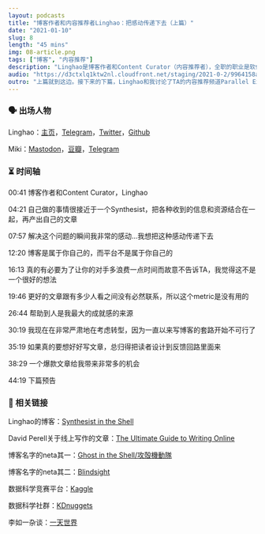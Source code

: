 ```yaml
---
layout: podcasts
title: "博客作者和内容推荐者Linghao：把感动传递下去（上篇）"
date: "2021-01-10"
slug: 8
length: "45 mins"
img: 08-article.png
tags: ["博客", "内容推荐"]
description: "Linghao是博客作者和Content Curator（内容推荐者），全职的职业是软件工程师。Linghao有一个聚集各种精华、信噪比超高的个人博客Synthesist in the Shell，和一个1000+成员的Telegram频道。这次的访谈分为上下两篇。在这里的上篇，Linghao讲述了TA与线上世界分享感动的这种世界观，讨论了什么是好和坏的反馈形式，最后是写博客给他带来的各种机会。"
audio: "https://d3ctxlq1ktw2nl.cloudfront.net/staging/2021-0-2/9964158a-1bb6-b3f1-f69c-e628e8081c92.mp3"
outro: "上篇就到这边。接下来的下篇，Linghao和我讨论了TA的内容推荐频道Parallel Experiments。你将会听到以下话题——频道的推荐完全不考虑受众却有很多人订阅是为什么？频道里的推荐内容不考虑加上标签吗？跟别人分享内容为什么门槛这么高？那我们下篇见。"
---
```


### 🗣 出场人物

Linghao：[主页](https://linghao.io/)，[Telegram](https://t.me/linghao)，[Twitter](https://twitter.com/instante_42)，[Github](https://github.com/dnc1994)

Miki：[Mastodon](https://m.cmx.im/@mikihau)，[豆瓣](https://www.douban.com/people/49489567/)，[Telegram](https://t.me/liquid_raspberry)


### ⏳ 时间轴

00:41 博客作者和Content Curator，Linghao

04:21 自己做的事情很接近于一个Synthesist，把各种收到的信息和资源结合在一起，再产出自己的文章

07:57 解决这个问题的瞬间我非常的感动...我想把这种感动传递下去

12:20 博客是属于你自己的，而平台不是属于你自己的

16:13 真的有必要为了让你的对手多浪费一点时间而故意不告诉TA，我觉得这不是一个很好的想法

19:46 更好的文章跟有多少人看之间没有必然联系，所以这个metric是没有用的

26:44 帮助到人是我最大的成就感的来源

30:19 我现在在非常严肃地在考虑转型，因为一直以来写博客的套路开始不可行了

35:19 如果真的要想好好写文章，总归得把读者设计到反馈回路里面来

38:29 一个爆款文章给我带来非常多的机会

44:19 下篇预告


### 🔗 相关链接

Linghao的博客：[Synthesist in the Shell](https://linghao.io/)

David Perell关于线上写作的文章：[The Ultimate Guide to Writing Online](https://perell.com/essay/the-ultimate-guide-to-writing-online/)

博客名字的neta其一：[Ghost in the Shell/攻殻機動隊](https://ja.wikipedia.org/wiki/%E6%94%BB%E6%AE%BB%E6%A9%9F%E5%8B%95%E9%9A%8A)

博客名字的neta其二：[Blindsight](https://en.wikipedia.org/wiki/Blindsight_(Watts_novel))

数据科学竞赛平台：[Kaggle](https://www.kaggle.com/)

数据科学社群：[KDnuggets](https://www.kdnuggets.com/)

李如一杂谈：[一天世界](https://blog.yitianshijie.net/)

